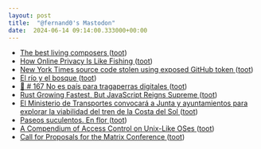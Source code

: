 ```yaml
---
layout: post
title:  "@fernand0's Mastodon"
date:  2024-06-14 09:14:00.333000+00:00
---
```

*  [The best living composers ](https://www.classical-music.com/features/composers/the-best-living-composer) ([toot](https://mastodon.social/@fernand0/112614207673689085))
*  [How Online Privacy Is Like Fishing ](https://spectrum.ieee.org/online-privac) ([toot](https://mastodon.social/@fernand0/112613974369450857))
*  [New York Times source code stolen using exposed GitHub token ](https://www.bleepingcomputer.com/news/security/new-york-times-source-code-stolen-using-exposed-github-token) ([toot](https://mastodon.social/@fernand0/112613881064294504))
*  [El río y el bosque ](https://www.flickr.com/photos/fernand0/53763795603) ([toot](https://mastodon.social/@fernand0/112613817527651074))
*  [🎰 # 167 No es país para tragaperras digitales ](https://digitaldata.substack.com/p/167-no-es-pais-para-tragaperras-digitale) ([toot](https://mastodon.social/@fernand0/112612297730613549))
*  [Rust Growing Fastest, But JavaScript Reigns Supreme ](https://thenewstack.io/rust-growing-fastest-but-javascript-reigns-supreme) ([toot](https://mastodon.social/@fernand0/112610513376347698))
*  [El Ministerio de Transportes convocará a Junta y ayuntamientos para explorar la viabilidad del tren de la Costa del Sol ](https://cadenaser.com/andalucia/2024/06/07/el-ministerio-de-transportes-convocara-a-junta-y-ayuntamientos-para-explorar-la-viabilidad-del-tren-de-la-costa-del-sol-ser-malaga) ([toot](https://mastodon.social/@fernand0/112610254810830128))
*  [Paseos suculentos. En flor ](https://avecesunafoto.wordpress.com/2024/06/13/paseos-suculentos-en-flor) ([toot](https://mastodon.social/@fernand0/112610073116100212))
*  [A Compendium of Access Control on Unix-Like OSes ](https://venam.net/blog/unix/2023/02/28/access_control.htm) ([toot](https://mastodon.social/@fernand0/112610064087081939))
*  [Call for Proposals for the Matrix Conference ](https://matrix.org/blog/2024/06/matrix-conf-cfp) ([toot](https://mastodon.social/@fernand0/112609857266536459))
